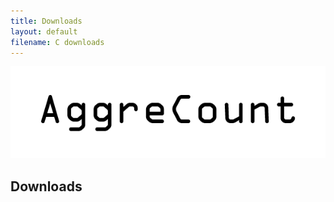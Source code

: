 ```yaml
---
title: Downloads
layout: default
filename: C downloads
--- 
```


![aggrecount logo](https://github.com/AggreCount/aggrecount.github.io/blob/master/AC_logo1.png?raw=true)

## Downloads

